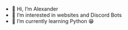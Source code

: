 - 👋 Hi, I’m Alexander
- 👀 I’m interested in websites and Discord Bots
- 🌱 I’m currently learning Python 😁
<!--- - 💞️ I’m looking to collaborate on ...
- 📫 How to reach me ...---!>

<!---
OlsonBolson-net/OlsonBolson-net is a ✨ special ✨ repository because its `README.md` (this file) appears on your GitHub profile.
You can click the Preview link to take a look at your changes.
--->
